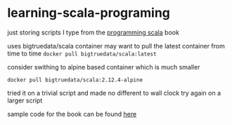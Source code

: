 # learning-scala-programing
just storing scripts I type from the [programming scala](https://www.artima.com/shop/programming_in_scala) book

uses bigtruedata/scala container
may want to pull the latest container from time to time
`docker pull bigtruedata/scala:latest`

consider swithing to alpine based container which is much smaller

`docker pull bigtruedata/scala:2.12.4-alpine`

tried it on a trivial script and made no different to wall clock
try again on a larger script

sample code for the book can be found [here](https://booksites.artima.com/programming_in_scala_3ed/examples/index.html)
